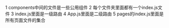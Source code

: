 1 components中间的文件是一些公用组件
2 每个文件夹里面都有一个index.js文件
3 index.js里面是一级路由
4 App.js里面是二级路由
5 pages的index.js里面是所有页面文件的集合